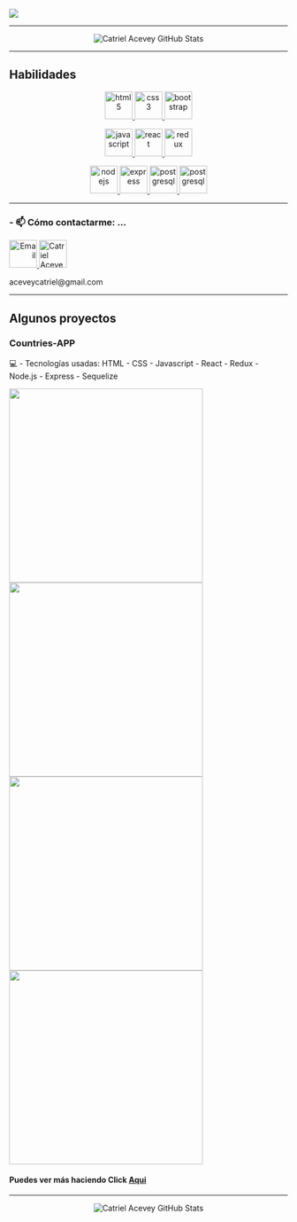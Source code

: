 ![](https://media-private.canva.com/Ut9mo/MAEzEcUt9mo/1/s2.png?X-Amz-Algorithm=AWS4-HMAC-SHA256&X-Amz-Credential=AKIAJWF6QO3UH4PAAJ6Q%2F20211220%2Fus-east-1%2Fs3%2Faws4_request&X-Amz-Date=20211220T034810Z&X-Amz-Expires=38109&X-Amz-Signature=287f4f5f25ba4c495e3519b5e63c51d6a4650e4f89c09d62485c5ed69fe03e8e&X-Amz-SignedHeaders=host&response-expires=Mon%2C%2020%20Dec%202021%2014%3A23%3A19%20GMT)

******

<p align="center">
    <img align="center" alt="Catriel Acevey GitHub Stats" src="https://github-readme-stats.vercel.app/api?username=Catriel-Acevey&show_icons=true&count_private=true" />
</p> 

******

## Habilidades 

<p width='40%' height="100%"align="center"> 
   <a href="https://www.w3.org/html/" target="_blank"> <img src="https://icongr.am/devicon/html5-original-wordmark.svg?size=40&color=currentColor" alt="html5"             width="50" height="50"/> </a>   
   <a href="https://www.w3schools.com/css/" target="_blank"> <img src="https://icongr.am/devicon/css3-original-wordmark.svg?size=40&color=currentColor" alt="css3"         width="50" height="50"/> </a>
   <a href="https://getbootstrap.com" target="_blank"> <img src="https://icongr.am/devicon/bootstrap-plain-wordmark.svg?size=40&color=currentColor" alt="bootstrap"             width="50" height="50"/> </a>    
 </p>
 <p width='40%' align="center">
   <a href="https://developer.mozilla.org/en-US/docs/Web/JavaScript" target="_blank">
      <img src="https://icongr.am/devicon/javascript-original.svg?size=40&color=currentColor" alt="javascript" width="50" height="50"/> </a>
   <a href="https://reactjs.org/" target="_blank"> <img src="https://icongr.am/devicon/react-original.svg?size=40&color=currentColor" alt="react"                 width="50" height="50"/> </a>
    <a href="https://es.redux.js.org/" target="_blank"> <img src="https://cdn.icon-icons.com/icons2/2415/PNG/512/redux_original_logo_icon_146365.png" alt="redux" width="50" height="50"/> 
    </a>

 </p>
 <p width='40%' align="center">    
   <a href="https://nodejs.org" target="_blank"> <img src="https://icongr.am/devicon/nodejs-original-wordmark.svg?size=40&color=currentColor" alt="nodejs"               width="50" height="50"/> </a>
   <a href="https://expressjs.com" target="_blank"> <img src="https://icongr.am/devicon/express-original-wordmark.svg?size=40&color=2ec539" alt="express"         width="50" height="50"/> </a>
   <a href="https://www.postgresql.org" target="_blank"> <img src="https://icongr.am/devicon/postgresql-original-wordmark.svg?size=40&color=2ec539"             alt="postgresql" width="50" height="50"/> </a>
   <a href="https://sequelize.org" target="_blank"> <img src="https://icongr.am/devicon/sequelize-original.svg?size=40&color=2ec539" alt="postgresql" width="50"               height="50"/> </a> 
 </p>

******

### - 📫 Cómo contactarme: ...
   <p>   
      <a align='right' href="mailto:aceveycatriel@gmail.com">
         <img alt="Email" src="https://www.vectorlogo.zone/logos/gmail/gmail-icon.svg" height="50" width="50"/>
      </a>  
      <a href="https://www.linkedin.com/in/catriel-acevey/">
         <img src="https://www.vectorlogo.zone/logos/linkedin/linkedin-icon.svg" alt="Catriel Acevey LinkedIn Profile" height="50" width="50">
      </a>
   </p>
   <p><label>aceveycatriel@gmail.com</label></p>

******

## Algunos proyectos 

### Countries-APP
💻 - Tecnologías usadas: HTML - CSS - Javascript - React - Redux - Node.js - Express - Sequelize

<img align="left" width= "350px" src='https://media-private.canva.com/h4F8w/MAEzZfh4F8w/1/s2.png?X-Amz-Algorithm=AWS4-HMAC-SHA256&X-Amz-Credential=AKIAJWF6QO3UH4PAAJ6Q%2F20211224%2Fus-east-1%2Fs3%2Faws4_request&X-Amz-Date=20211224T031322Z&X-Amz-Expires=18313&X-Amz-Signature=1d096aa2e27b36254598850a3214c947a718ef3bdf683ed2f9a3cf13c20f4b9e&X-Amz-SignedHeaders=host&response-expires=Fri%2C%2024%20Dec%202021%2008%3A18%3A35%20GMT' />
<img align="center" width= "350px" src='https://media-private.canva.com/usBwE/MAEzZYusBwE/1/s2.png?X-Amz-Algorithm=AWS4-HMAC-SHA256&X-Amz-Credential=AKIAJWF6QO3UH4PAAJ6Q%2F20211223%2Fus-east-1%2Fs3%2Faws4_request&X-Amz-Date=20211223T210827Z&X-Amz-Expires=41228&X-Amz-Signature=264b719f4e85a3347e560151e63dbbe6bda7d7ce06433ea5a091dacd6d4278b2&X-Amz-SignedHeaders=host&response-expires=Fri%2C%2024%20Dec%202021%2008%3A35%3A35%20GMT' />
<img align="left" width= "350px" src='https://media-private.canva.com/Q0_C4/MAEzZSQ0_C4/1/s2.png?X-Amz-Algorithm=AWS4-HMAC-SHA256&X-Amz-Credential=AKIAJWF6QO3UH4PAAJ6Q%2F20211223%2Fus-east-1%2Fs3%2Faws4_request&X-Amz-Date=20211223T173939Z&X-Amz-Expires=53232&X-Amz-Signature=916a70b03526a583ed26575db0dd177216d4030fc8283f2f755e9b5e7bb405e9&X-Amz-SignedHeaders=host&response-expires=Fri%2C%2024%20Dec%202021%2008%3A26%3A51%20GMT' />
<img align="center" width= "350px" src='https://media-private.canva.com/tSgqk/MAEzZatSgqk/1/s2.png?X-Amz-Algorithm=AWS4-HMAC-SHA256&X-Amz-Credential=AKIAJWF6QO3UH4PAAJ6Q%2F20211223%2Fus-east-1%2Fs3%2Faws4_request&X-Amz-Date=20211223T160419Z&X-Amz-Expires=60145&X-Amz-Signature=c345324c7ce60826d10c1d514a90b2838ce5876c9e2fa3074a48543a6e0be5b8&X-Amz-SignedHeaders=host&response-expires=Fri%2C%2024%20Dec%202021%2008%3A46%3A44%20GMT' />

#### Puedes ver más haciendo Click [Aqui](https://github.com/Catriel-Acevey/PI-Countries-main)

******

<p align="center">
    <img align="center" alt="Catriel Acevey GitHub Stats" src="https://github-readme-stats.vercel.app/api/top-langs/?username=Catriel-Acevey" />
</p>
